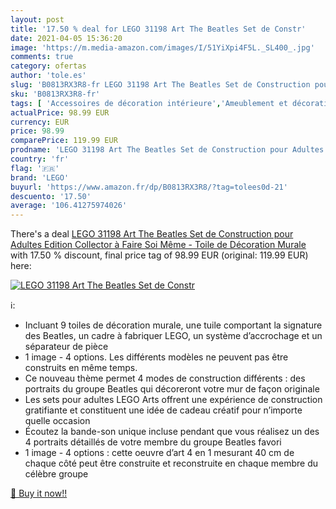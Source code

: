 ```yaml
---
layout: post
title: '17.50 % deal for LEGO 31198 Art The Beatles Set de Constr'
date: 2021-04-05 15:36:20
image: 'https://m.media-amazon.com/images/I/51YiXpi4F5L._SL400_.jpg'
comments: true
category: ofertas
author: 'tole.es'
slug: 'B0813RX3R8-fr LEGO 31198 Art The Beatles Set de Construction pour...'
sku: 'B0813RX3R8-fr'
tags: [ 'Accessoires de décoration intérieure','Ameublement et décoration','Cuisine et Maison','Décoration de la maison','Décorations murales','lego', ]
actualPrice: 98.99 EUR
currency: EUR
price: 98.99
comparePrice: 119.99 EUR
prodname: 'LEGO 31198 Art The Beatles Set de Construction pour Adultes  Edition Collector à Faire Soi Même - Toile de Décoration Murale'
country: 'fr'
flag: '🇫🇷'
brand: 'LEGO'
buyurl: 'https://www.amazon.fr/dp/B0813RX3R8/?tag=tolees0d-21'
descuento: '17.50'
average: '106.41275974026'
---
```


There's a deal [LEGO 31198 Art The Beatles Set de Construction pour Adultes  Edition Collector à Faire Soi Même - Toile de Décoration Murale](https://www.amazon.fr/dp/B0813RX3R8/?tag=tolees0d-21)  with  17.50 % discount, final price tag of  98.99 EUR (original: 119.99 EUR) here:

[![LEGO 31198 Art The Beatles Set de Constr](https://m.media-amazon.com/images/I/51YiXpi4F5L._SL400_.jpg)](https://www.amazon.fr/dp/B0813RX3R8/?tag=tolees0d-21)

ℹ️:

- Incluant 9 toiles de décoration murale, une tuile comportant la signature des Beatles, un cadre à fabriquer LEGO, un système d’accrochage et un séparateur de pièce
- 1 image - 4 options. Les différents modèles ne peuvent pas être construits en même temps.
- Ce nouveau thème permet 4 modes de construction différents : des portraits du groupe Beatles qui décoreront votre mur de façon originale
- Les sets pour adultes LEGO Arts offrent une expérience de construction gratifiante et constituent une idée de cadeau créatif pour n’importe quelle occasion
- Écoutez la bande-son unique incluse pendant que vous réalisez un des 4 portraits détaillés de votre membre du groupe Beatles favori
- 1 image - 4 options : cette oeuvre d’art 4 en 1 mesurant 40 cm de chaque côté peut être construite et reconstruite en chaque membre du célèbre groupe

[🛒 Buy it now!!](https://www.amazon.fr/dp/B0813RX3R8/?tag=tolees0d-21)
